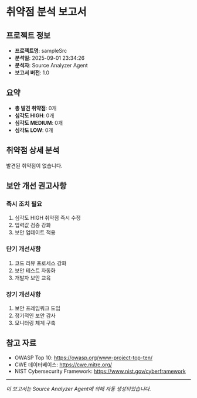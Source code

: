 # 취약점 분석 보고서

## 프로젝트 정보
- **프로젝트명**: sampleSrc
- **분석일**: 2025-09-01 23:34:26
- **분석자**: Source Analyzer Agent
- **보고서 버전**: 1.0

## 요약
- **총 발견 취약점**: 0개
- **심각도 HIGH**: 0개
- **심각도 MEDIUM**: 0개
- **심각도 LOW**: 0개

## 취약점 상세 분석

발견된 취약점이 없습니다.

## 보안 개선 권고사항

### 즉시 조치 필요
1. 심각도 HIGH 취약점 즉시 수정
2. 입력값 검증 강화
3. 보안 업데이트 적용

### 단기 개선사항
1. 코드 리뷰 프로세스 강화
2. 보안 테스트 자동화
3. 개발자 보안 교육

### 장기 개선사항
1. 보안 프레임워크 도입
2. 정기적인 보안 감사
3. 모니터링 체계 구축

## 참고 자료
- OWASP Top 10: https://owasp.org/www-project-top-ten/
- CWE 데이터베이스: https://cwe.mitre.org/
- NIST Cybersecurity Framework: https://www.nist.gov/cyberframework

---
*이 보고서는 Source Analyzer Agent에 의해 자동 생성되었습니다.*
